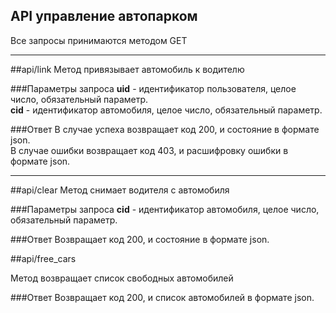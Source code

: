 
## API управление автопарком

Все запросы принимаются методом GET
___
##api/link
Метод привязывает автомобиль к водителю

###Параметры запроса
**uid** - идентификатор пользователя, целое число, обязательный параметр.<br/>
**cid** - идентификатор автомобиля, целое число, обязательный параметр.

###Ответ
В случае успеха возвращает код 200, и состояние в формате json.<br/>
В случае ошибки возвращает код 403, и расшифровку ошибки в формате json.

___
##api/clear
Метод снимает водителя с автомобиля

###Параметры запроса
**cid** - идентификатор автомобиля, целое число, обязательный параметр.

###Ответ
Возвращает код 200, и состояние в формате json.<br/>


##api/free_cars

Метод возвращает список свободных автомобилей

###Ответ
Возвращает код 200, и список автомобилей в формате json.
